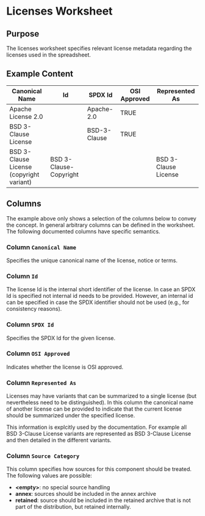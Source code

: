 # Licenses Worksheet

## Purpose
The licenses worksheet specifies relevant license metadata regarding the licenses
used in the spreadsheet.

## Example Content

| Canonical Name | Id | SPDX Id | OSI Approved | Represented As |
| --- | --- | --- | --- | --- |
| Apache License 2.0 | | Apache-2.0 | TRUE | |
| BSD 3-Clause License | | BSD-3-Clause | TRUE | |
| BSD 3-Clause License (copyright variant) | BSD 3-Clause-Copyright | | | BSD 3-Clause License |

## Columns
The example above only shows a selection of the columns below to convey the concept.
In general arbitrary columns can be defined in the worksheet. The following
documented columns have specific semantics.

### Column `Canonical Name`
Specifies the unique canonical name of the license, notice or terms. 

### Column `Id`
The license Id is the internal short identifier of the license. In case an SPDX Id is specified
not internal id needs to be provided. However, an internal id can be specified in case the SPDX identifier
should not be used (e.g., for consistency reasons).

### Column `SPDX Id`
Specifies the SPDX Id for the given license.

### Column `OSI Approved`
Indicates whether the license is OSI approved. 

### Column `Represented As`
Licenses may have variants that can be summarized to a single license (but nevertheless need to be
distinguished). In this column the canonical name of another license can be provided to indicate that
the current license should be summarized under the specified license. 

This information is explcitly used by the documentation. For example all BSD 3-Clause License variants 
are represented as BSD 3-Clause License and then detailed in the different variants.

### Column `Source Category`
This column specifies how sources for this component should be treated. The following values are possible:
* **&lt;empty&gt;**: no special source handling
* **annex**: sources should be included in the annex archive
* **retained**: source should be included in the retained archive that is not part of the distribution, but 
  retained internally.